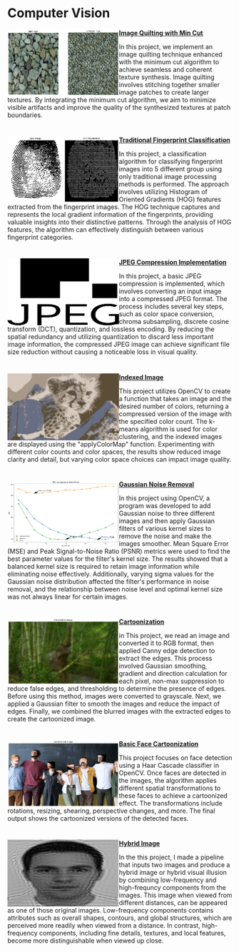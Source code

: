 # Computer Vision

<img align="left" width="250" height="150" src="images/quilt.png"> **[Image Quilting with Min Cut](./Image_Quilting.ipynb)**

In this project, we implement an image quilting technique enhanced with the minimum cut algorithm to achieve seamless and coherent texture synthesis. Image quilting involves stitching together smaller image patches to create larger textures. By integrating the minimum cut algorithm, we aim to minimize visible artifacts and improve the quality of the synthesized textures at patch boundaries. 

#

<img align="left" width="250" height="150" src="images/fingerprint.png"> **[Traditional Fingerprint Classification](./Fingerprint.ipynb)**

In this project, a classification algorithm for classifying fingerprint images into 5 different group using only traditional image processing methods is performed. The approach involves utilizing Histogram of Oriented Gradients (HOG) features extracted from the fingerprint images. The HOG technique captures and represents the local gradient information of the fingerprints, providing valuable insights into their distinctive patterns. Through the analysis of HOG features, the algorithm can effectively distinguish between various fingerprint categories.

#

<img align="left" width="250" height="150" src="images/jpeg.png"> **[JPEG Compression Implementation](./JPEG.ipynb)**

In this project, a basic JPEG compression is implemented, which involves converting an input image into a compressed JPEG format. The process includes several key steps, such as color space conversion, chroma subsampling, discrete cosine transform (DCT), quantization, and lossless encoding. By reducing the spatial redundancy and utilizing quantization to discard less important image information, the compressed JPEG image can achieve significant file size reduction without causing a noticeable loss in visual quality. 

#

<img align="left" width="250" height="150" src="images/indexed.png"> **[Indexed Image](./Indexed_Image.ipynb)**

This project utilizes OpenCV to create a function that takes an image and the desired number of colors, returning a compressed version of the image with the specified color count. The k-means algorithm is used for color clustering, and the indexed images are displayed using the "applyColorMap" function. Experimenting with different color counts and color spaces, the results show reduced image clarity and detail, but varying color space choices can impact image quality.

#

<img align="left" width="250" height="150" src="images/guassian.png"> **[Gaussian Noise Removal](./Gaussian_Noise_Removal.ipynb)**

In this project using OpenCV, a program was developed to add Gaussian noise to three different images and then apply Gaussian filters of various kernel sizes to remove the noise and make the images smoother. Mean Square Error (MSE) and Peak Signal-to-Noise Ratio (PSNR) metrics were used to find the best parameter values for the filter's kernel size. The results showed that a balanced kernel size is required to retain image information while eliminating noise effectively. Additionally, varying sigma values for the Gaussian noise distribution affected the filter's performance in noise removal, and the relationship between noise level and optimal kernel size was not always linear for certain images.

#

<img align="left" width="250" height="150" src="images/cartoon.png"> **[Cartoonization](./Cartoonization.ipynb)**

in This project, we read an image and converted it to RGB format, then applied Canny edge detection to extract the edges. This process involved Gaussian smoothing, gradient and direction calculation for each pixel, non-max suppression to reduce false edges, and thresholding to determine the presence of edges. Before using this method, images were converted to grayscale. Next, we applied a Gaussian filter to smooth the images and reduce the impact of edges. Finally, we combined the blurred images with the extracted edges to create the cartoonized image.

#

<img align="left" width="250" height="150" src="images/face_cartoon.png"> **[Basic Face Cartoonization](./Basic_Cartoonization.ipynb)**

This project focuses on face detection using a Haar Cascade classifier in OpenCV. Once faces are detected in the images, the algorithm applies different spatial transformations to these faces to achieve a cartoonized effect. The transformations include rotations, resizing, shearing, perspective changes, and more. The final output shows the cartoonized versions of the detected faces.

#

<img align="left" width="250" height="150" src="images/hybrid.PNG"> **[Hybrid Image](./Hybrid.ipynb)**

In the this project, I made a pipeline that inputs two images and produce a hybrid image or hybrid visual illusion by combining low-frequency and high-frequncy components from the images. This image when viewed from different distances, can be appeared as one of those original images.
Low-frequency components contains attributes such as overall shapes, contours, and global structures, which are perceived more readily when viewed from a distance. In contrast, high-frequency components, including fine details, textures, and local features, become more distinguishable when viewed up close.




